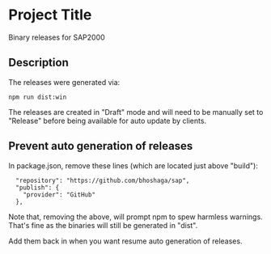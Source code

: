 # Project Title

Binary releases for SAP2000

## Description

The releases were generated via:

```
npm run dist:win
```

The releases are created in "Draft" mode and will need to be manually set to "Release" before being available for auto update by clients.

## Prevent auto generation of releases

In package.json, remove these lines (which are located just above "build"):

```
  "repository": "https://github.com/bhoshaga/sap",
  "publish": {
    "provider": "GitHub"
  },
```
Note that, removing the above, will prompt npm to spew harmless warnings. That's fine as the binaries will still be generated in "dist".

Add them back in when you want resume auto generation of releases.
